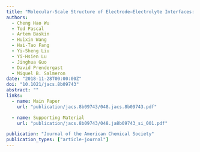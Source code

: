 ```yaml
---
title: "Molecular-Scale Structure of Electrode–Electrolyte Interfaces: The Case of Platinum in Aqueous Sulfuric Acid"
authors:
  - Cheng Hao Wu
  - Tod Pascal
  - Artem Baskin
  - Huixin Wang
  - Hai-Tao Fang
  - Yi-Sheng Liu
  - Yi-Hsien Lu
  - Jinghua Guo
  - David Prendergast
  - Miquel B. Salmeron
date: "2018-11-28T00:00:00Z"
doi: "10.1021/jacs.8b09743"
abstract: ""
links:
  - name: Main Paper
    url: "publication/jacs.8b09743/048.jacs.8b09743.pdf"

  - name: Supporting Material
    url: "publication/jacs.8b09743/048.ja8b09743_si_001.pdf"

publication: "Journal of the American Chemical Society"
publication_types: ["article-journal"]
---
```

